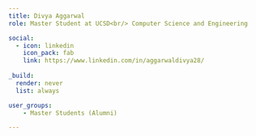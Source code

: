 ```yaml
---
title: Divya Aggarwal
role: Master Student at UCSD<br/> Computer Science and Engineering

social:
  - icon: linkedin
    icon_pack: fab
    link: https://www.linkedin.com/in/aggarwaldivya28/
    
_build:
  render: never
  list: always

user_groups:
    - Master Students (Alumni)

---
```

